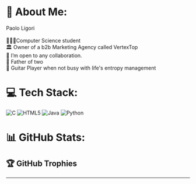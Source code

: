 

# 💫 About Me:
Paolo Ligori<br><br>👨🏻‍🎓Computer Science student <br>🏛️ Owner of a b2b Marketing Agency called VertexTop<br>🤝 I’m open to any collaboration.<br>🌱 Father of two <br>🎸 Guitar Player when not busy with life's entropy management

# 💻 Tech Stack:
![C](https://img.shields.io/badge/c-%2300599C.svg?style=flat&logo=c&logoColor=white) ![HTML5](https://img.shields.io/badge/html5-%23E34F26.svg?style=flat&logo=html5&logoColor=white) ![Java](https://img.shields.io/badge/java-%23ED8B00.svg?style=flat&logo=java&logoColor=white) ![Python](https://img.shields.io/badge/python-3670A0?style=flat&logo=python&logoColor=ffdd54) 
# 📊 GitHub Stats:

## 🏆 GitHub Trophies

---


<!-- Proudly created with GPRM ( https://gprm.itsvg.in ) -->
